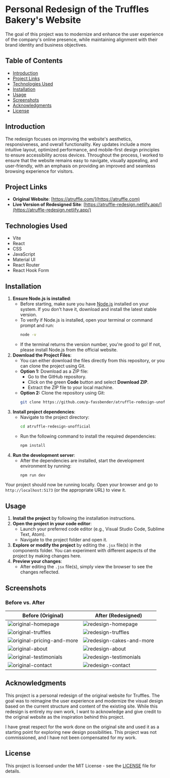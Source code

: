 # Personal Redesign of the Truffles Bakery's Website
The goal of this project was to modernize and enhance the user experience of the company's online presence, while maintaining alignment with their brand identity and business objectives.

## Table of Contents
- [Introduction](#introduction)
- [Project Links](#project-links)
- [Technologies Used](#technologies-used)
- [Installation](#installation)
- [Usage](#usage)
- [Screenshots](#screenshots)
- [Acknowledgments](#acknowledgments)
- [License](#license)

## Introduction
The redesign focuses on improving the website's aesthetics, responsiveness, and overall functionality. Key updates include a more intuitive layout, optimized performance, and mobile-first design principles to ensure accessibility across devices. Throughout the process, I worked to ensure that the website remains easy to navigate, visually appealing, and user-friendly, with an emphasis on providing an improved and seamless browsing experience for visitors.

## Project Links
- **Original Website**: [https://atruffle.com/](https://atruffle.com)
- **Live Version of Redesigned Site**: [https://atruffle-redesign.netlify.app/](https://atruffle-redesign.netlify.app/)

## Technologies Used
- Vite
- React
- CSS
- JavaScript
- Material UI
- React Router
- React Hook Form

## Installation
1. **Ensure Node.js is installed**:
    - Before starting, make sure you have [Node.js](https://nodejs.org/) installed on your system. If you don't have it, download and install the latest stable version.
    - To verify if Node.js is installed, open your terminal or command prompt and run:
      ```bash
      node -v
      ```
    - If the terminal returns the version number, you're good to go! If not, please install Node.js from the official website.
2. **Download the Project Files**:
    - You can either download the files directly from this repository, or you can clone the project using Git.
    - **Option 1:** Download as a ZIP file:
      - Go to the GitHub repository.
      - Click on the green **Code** button and select **Download ZIP**.
      - Extract the ZIP file to your local machine.
    - **Option 2:** Clone the repository using Git:
      ```bash
      git clone https://github.com/p-fassbender/atruffle-redesign-unofficial.git
      ```
3. **Install project dependencies**:
    - Navigate to the project directory:
      ```bash
      cd atruffle-redesign-unofficial
      ```
    - Run the following command to install the required dependencies:
      ```bash
      npm install
      ```
4. **Run the development server**:
    - After the dependencies are installed, start the development environment by running:
      ```bash
      npm run dev
      ```
Your project should now be running locally. Open your browser and go to `http://localhost:5173` (or the appropriate URL) to view it.

## Usage
1. **Install the project** by following the installation instructions.
2. **Open the project in your code editor**:
    - Launch your preferred code editor (e.g., Visual Studio Code, Sublime Text, Atom).
    - Navigate to the project folder and open it.
3. **Explore or modify the project** by editing  the `.jsx` file(s) in the components folder. You can experiment with different aspects of the project by making changes here.
4. **Preview your changes**:
    - After editing the `.jsx` file(s), simply view the browser to see the changes reflected.

## Screenshots
### Before vs. After

| Before (Original) | After (Redesigned) |
| ----------------- | ------------------ |
| ![original-homepage](https://github.com/user-attachments/assets/7a7c41e3-2d4c-4be3-9d3e-47dc2b96c0a5) | ![redesign-homepage](https://github.com/user-attachments/assets/62b973fd-7d0e-4b86-a12e-c10172633f04) |
| ![original-truffles](https://github.com/user-attachments/assets/62729d75-b8f1-4770-af57-7bfa8641bfba) | ![redesign-truffles](https://github.com/user-attachments/assets/0390fb96-90f1-4435-a082-1abe27806b96) |
| ![original-pricing-and-more](https://github.com/user-attachments/assets/2d2e55b5-17db-464c-a05b-f064c44d5dc3) | ![redesign-cakes-and-more](https://github.com/user-attachments/assets/300fa77b-c979-4a43-8e1f-839f1419a8fc) |
| ![original-about](https://github.com/user-attachments/assets/a552fae6-1ea8-4604-8a0c-295655e7404d) | ![redesign-about](https://github.com/user-attachments/assets/8ad26fe2-4188-44f8-9536-d7bdff75867d) |
| ![original-testimonials](https://github.com/user-attachments/assets/141e283d-47ad-4d55-80f8-7a6eafcc16d5) | ![redesign-testimonials](https://github.com/user-attachments/assets/69768f9f-c5bd-4b5f-86b9-3904de73827c) |
| ![original-contact](https://github.com/user-attachments/assets/052265c6-db37-46b4-8f63-089cb34ca643) | ![redesign-contact](https://github.com/user-attachments/assets/f4df1a77-e6de-421c-8df2-82821ae53b33) |

## Acknowledgments
This project is a personal redesign of the original website for Truffles. The goal was to reimagine the user experience and modernize the visual design based on the current structure and content of the existing site. While this redesign is entirely my own work, I want to acknowledge and give credit to the original website as the inspiration behind this project.

I have great respect for the work done on the original site and used it as a starting point for exploring new design possibilities. This project was not commissioned, and I have not been compensated for my work.

## License
This project is licensed under the MIT License - see the [LICENSE](LICENSE) file for details.
